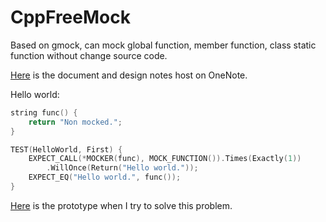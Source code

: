 CppFreeMock
===========

Based on gmock, can mock global function, member function, class static function without change source code.

[Here](https://onedrive.live.com/redir.aspx?cid=4c6fdc828365b80e&page=view&resid=4C6FDC828365B80E!28191&parId=4C6FDC828365B80E!28141&authkey=!AtpjZailG7DIcVg&Bpub=SDX.SkyDrive&Bsrc=Share) is the document and design notes host on OneNote.

Hello world:

```cpp
string func() {
    return "Non mocked.";
}

TEST(HelloWorld, First) {
    EXPECT_CALL(*MOCKER(func), MOCK_FUNCTION()).Times(Exactly(1))
        .WillOnce(Return("Hello world."));
    EXPECT_EQ("Hello world.", func());
}
```

[Here](https://github.com/gzc9047/cpp_non_virtual_mock) is the prototype when I try to solve this problem.
